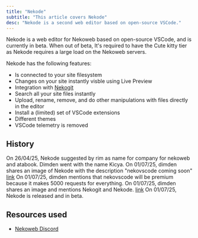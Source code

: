 ```yaml
---
title: "Nekode"
subtitle: "This article covers Nekode"
desc: "Nekode is a second web editor based on open-source VSCode."
---
```

Nekode is a web editor for Nekoweb based on open-source VSCode, and is currently in beta. When out of beta, It's required to have the Cute kitty tier as Nekode requires a large load on the Nekoweb servers.

Nekode has the following features:
- Is connected to your site filesystem
- Changes on your site instantly visble using Live Preview
- Integration with [Nekogit](https://wiki.nekoweb.org/w/nekogit.html)
- Search all your site files instantly
- Upload, rename, remove, and do other manipulations with files directly in the editor
- Install a (limited) set of VSCode extensions
- Different themes
- VSCode telemetry is removed

<place-toc/>

## History
On 26/04/25, Nekode suggested by rim as name for company for nekoweb and atabook. Dimden went with the name Kicya.
On 01/07/25, dimden shares an image of Nekode with the description "nekovscode coming soon" [link](https://discord.com/channels/1072557857070927884/1072557858094325905/1389578838517874908)
On 01/07/25, dimden mentions that nekovscode will be premium because it makes 5000 requests for everything.
On 01/07/25, dimden shares an image and mentions Nekogit and Nekode. [link](https://discord.com/channels/1072557857070927884/1072557858094325905/1389671136198918215)
On 01/07/25, Nekode is released and in beta.

## Resources used
* [Nekoweb Discord](https://discord.gg/hvfHKyVS6b)
